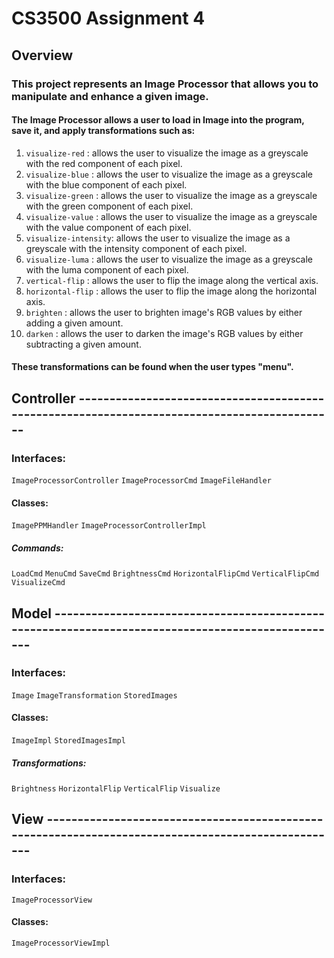 # CS3500 Assignment 4

## Overview

### This project represents an Image Processor that allows you to manipulate and enhance a given image.
#### The Image Processor allows a user to load in Image into the program, save it, and apply transformations such as:

1. `visualize-red` : allows the user to visualize the image as a greyscale with the red component of each pixel.
2. `visualize-blue` : allows the user to visualize the image as a greyscale with the blue component of each pixel.
3. `visualize-green` : allows the user to visualize the image as a greyscale with the green component of each pixel.
4. `visualize-value` : allows the user to visualize the image as a greyscale with the value component of each pixel.
5. `visualize-intensity`: allows the user to visualize the image as a greyscale with the intensity component of each pixel.
6. `visualize-luma` : allows the user to visualize the image as a greyscale with the luma component of each pixel.
7. `vertical-flip` : allows the user to flip the image along the vertical axis.
8. `horizontal-flip` : allows the user to flip the image along the horizontal axis.
9. `brighten` : allows the user to brighten image's RGB values by either adding a given amount.
10. `darken` : allows the user to darken the image's RGB values by either subtracting a given amount.

#### These transformations can be found when the user types "menu".

## Controller ---------------------------------------------------------------------------------------------
### Interfaces: 
`ImageProcessorController`
`ImageProcessorCmd`
`ImageFileHandler`
#### Classes:
`ImagePPMHandler`
`ImageProcessorControllerImpl`
##### Commands:
`LoadCmd`
`MenuCmd`
`SaveCmd`
`BrightnessCmd`
`HorizontalFlipCmd`
`VerticalFlipCmd`
`VisualizeCmd`

## Model --------------------------------------------------------------------------------------------------

### Interfaces:
`Image`
`ImageTransformation`
`StoredImages`
#### Classes:
`ImageImpl`
`StoredImagesImpl`
##### Transformations:
`Brightness`
`HorizontalFlip`
`VerticalFlip`
`Visualize`

## View ---------------------------------------------------------------------------------------------------

### Interfaces:
`ImageProcessorView`
#### Classes:
`ImageProcessorViewImpl`



